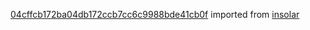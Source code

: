 [04cffcb172ba04db172ccb7cc6c9988bde41cb0f](https://github.com/insolar/insolar/commit/04cffcb172ba04db172ccb7cc6c9988bde41cb0f) imported from [insolar](https://github.com/insolar/insolar)
